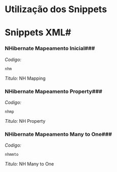 # Utilização dos Snippets #

# Snippets XML#

### NHibernate Mapeamento Inicial###
*Codigo:* 
```
nhm
```

*Titulo:*
NH Mapping



### NHibernate Mapeamento Property###
*Codigo:* 
```
nhmp
```

*Titulo:*
NH Property


### NHibernate Mapeamento Many to One###
*Codigo:* 
```
nhmmto
```
*Titulo:*
NH Many to One
